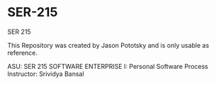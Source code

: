 SER-215
=======

SER 215

This Repository was created by Jason Pototsky and is only usable as reference.

ASU: SER 215 SOFTWARE ENTERPRISE I: Personal Software Process
Instructor: Srividya Bansal
